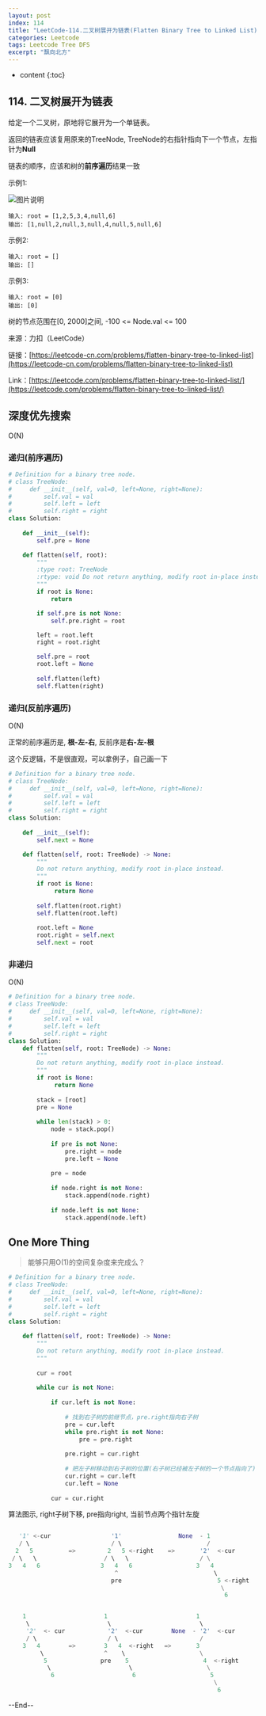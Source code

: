 ```yaml
---
layout: post
index: 114
title: "LeetCode-114.二叉树展开为链表(Flatten Binary Tree to Linked List)"
categories: Leetcode
tags: Leetcode Tree DFS
excerpt: "飘向北方"
---
```


* content
{:toc}

## 114. 二叉树展开为链表

给定一个二叉树，原地将它展开为一个单链表。

返回的链表应该复用原来的TreeNode, TreeNode的右指针指向下一个节点，左指针为**Null**

链表的顺序，应该和树的**前序遍历**结果一致

示例1: 

![图片说明]({{site.static}}/images/leetcode-algorithm-114.jpg)

```
输入: root = [1,2,5,3,4,null,6]
输出: [1,null,2,null,3,null,4,null,5,null,6]
```

示例2:

```
输入: root = []
输出: []
```

示例3:

```
输入: root = [0]
输出: [0]
```

树的节点范围在[0, 2000]之间, -100 <= Node.val <= 100

来源：力扣（LeetCode）

链接：[https://leetcode-cn.com/problems/flatten-binary-tree-to-linked-list](https://leetcode-cn.com/problems/flatten-binary-tree-to-linked-list)

Link：[https://leetcode.com/problems/flatten-binary-tree-to-linked-list/](https://leetcode.com/problems/flatten-binary-tree-to-linked-list/)

## 深度优先搜索

O(N)

### 递归(前序遍历)

```python
# Definition for a binary tree node.
# class TreeNode:
#     def __init__(self, val=0, left=None, right=None):
#         self.val = val
#         self.left = left
#         self.right = right
class Solution:
    
    def __init__(self):
        self.pre = None

    def flatten(self, root):
        """
        :type root: TreeNode
        :rtype: void Do not return anything, modify root in-place instead.
        """
        if root is None:
            return

        if self.pre is not None:
            self.pre.right = root

        left = root.left
        right = root.right

        self.pre = root
        root.left = None
        
        self.flatten(left)
        self.flatten(right)
```

### 递归(反前序遍历)

O(N)

正常的前序遍历是, **根-左-右**, 反前序是**右-左-根**

这个反逻辑，不是很直观，可以拿例子，自己画一下

```python
# Definition for a binary tree node.
# class TreeNode:
#     def __init__(self, val=0, left=None, right=None):
#         self.val = val
#         self.left = left
#         self.right = right
class Solution:
    
    def __init__(self):
        self.next = None

    def flatten(self, root: TreeNode) -> None:
        """
        Do not return anything, modify root in-place instead.
        """
        if root is None:
             return None
        
        self.flatten(root.right)
        self.flatten(root.left)
        
        root.left = None
        root.right = self.next
        self.next = root
```

### 非递归

O(N)

```python
# Definition for a binary tree node.
# class TreeNode:
#     def __init__(self, val=0, left=None, right=None):
#         self.val = val
#         self.left = left
#         self.right = right
class Solution:
    def flatten(self, root: TreeNode) -> None:
        """
        Do not return anything, modify root in-place instead.
        """
        if root is None:
             return None
            
        stack = [root]
        pre = None
        
        while len(stack) > 0:
            node = stack.pop()
            
            if pre is not None:
                pre.right = node
                pre.left = None
                
            pre = node
            
            if node.right is not None:
                stack.append(node.right)
                
            if node.left is not None:
                stack.append(node.left)
```

## One More Thing

> 能够只用O(1)的空间复杂度来完成么？

```python
# Definition for a binary tree node.
# class TreeNode:
#     def __init__(self, val=0, left=None, right=None):
#         self.val = val
#         self.left = left
#         self.right = right
class Solution:
    
    def flatten(self, root: TreeNode) -> None:
        """
        Do not return anything, modify root in-place instead.
        """
        
        cur = root
        
        while cur is not None:
            
            if cur.left is not None:
                
                # 找到右子树的前继节点，pre.right指向右子树
                pre = cur.left
                while pre.right is not None:
                    pre = pre.right
                
                pre.right = cur.right
                
                # 把左子树移动到右子树的位置(右子树已经被左子树的一个节点指向了)
                cur.right = cur.left
                cur.left = None
        
            cur = cur.right  
```

算法图示, right子树下移, pre指向right, 当前节点两个指针左旋

```python

   '1' <-cur                 '1'                None  - 1
   / \                       / \                        / 
  2   5          =>         2   5 <-right    =>       '2'  <-cur
 / \   \                   / \   \                    / \
3   4   6                 3   4   6                  3   4 
                              ^                           \ 
                             pre                           5 <-right
                                                            \
                                                             6     


    1                      1                         1               
     \                      \                         \ 
     '2'  <- cur            '2'  <-cur        None  - '2'  <-cur
     / \                    / \                       /
    3   4        =>        3   4  <-right   =>       3  
         \                 ^    \                     \
          5               pre    5                     4  <-right
           \                      \                     \
            6                      6                     5
                                                          \
                                                           6
```

--End--


